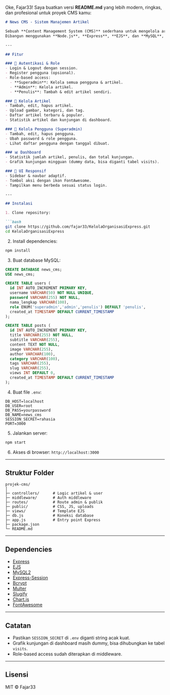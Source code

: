 Oke, Fajar33! Saya buatkan versi **README.md** yang lebih modern, ringkas, dan profesional untuk proyek CMS kamu:

````markdown
# News CMS - Sistem Manajemen Artikel

Sebuah **Content Management System (CMS)** sederhana untuk mengelola artikel, pengguna, dan dashboard admin.  
Dibangun menggunakan **Node.js**, **Express**, **EJS**, dan **MySQL**, dengan autentikasi berbasis session.

---

## Fitur

### 🔐 Autentikasi & Role
- Login & Logout dengan session.
- Register pengguna (opsional).
- Role-based access:
  - **Superadmin**: Kelola semua pengguna & artikel.
  - **Admin**: Kelola artikel.
  - **Penulis**: Tambah & edit artikel sendiri.

### 📝 Kelola Artikel
- Tambah, edit, hapus artikel.
- Upload gambar, kategori, dan tag.
- Daftar artikel terbaru & populer.
- Statistik artikel dan kunjungan di dashboard.

### 👥 Kelola Pengguna (Superadmin)
- Tambah, edit, hapus pengguna.
- Ubah password & role pengguna.
- Lihat daftar pengguna dengan tanggal dibuat.

### 📊 Dashboard
- Statistik jumlah artikel, penulis, dan total kunjungan.
- Grafik kunjungan mingguan (dummy data, bisa diganti tabel visits).

### 🎨 UI Responsif
- Sidebar & navbar adaptif.
- Tombol aksi dengan ikon FontAwesome.
- Tampilkan menu berbeda sesuai status login.

---

## Instalasi

1. Clone repository:

```bash
git clone https://github.com/fajar33/KelolaOrganisasiExpress.git
cd KelolaOrganisasiExpress
````

2. Install dependencies:

```bash
npm install
```

3. Buat database MySQL:

```sql
CREATE DATABASE news_cms;
USE news_cms;

CREATE TABLE users (
  id INT AUTO_INCREMENT PRIMARY KEY,
  username VARCHAR(50) NOT NULL UNIQUE,
  password VARCHAR(255) NOT NULL,
  nama_lengkap VARCHAR(100),
  role ENUM('superadmin','admin','penulis') DEFAULT 'penulis',
  created_at TIMESTAMP DEFAULT CURRENT_TIMESTAMP
);

CREATE TABLE posts (
  id INT AUTO_INCREMENT PRIMARY KEY,
  title VARCHAR(255) NOT NULL,
  subtitle VARCHAR(255),
  content TEXT NOT NULL,
  image VARCHAR(255),
  author VARCHAR(100),
  category VARCHAR(100),
  tags VARCHAR(255),
  slug VARCHAR(255),
  views INT DEFAULT 0,
  created_at TIMESTAMP DEFAULT CURRENT_TIMESTAMP
);
```

4. Buat file `.env`:

```
DB_HOST=localhost
DB_USER=root
DB_PASS=yourpassword
DB_NAME=news_cms
SESSION_SECRET=rahasia
PORT=3000
```

5. Jalankan server:

```bash
npm start
```

6. Akses di browser: `http://localhost:3000`

---

## Struktur Folder

```
projek-cms/
│
├─ controllers/      # Logic artikel & user
├─ middleware/       # Auth middleware
├─ routes/           # Route admin & publik
├─ public/           # CSS, JS, uploads
├─ views/            # Template EJS
├─ db.js             # Koneksi database
├─ app.js            # Entry point Express
├─ package.json
└─ README.md
```

---

## Dependencies

* [Express](https://expressjs.com/)
* [EJS](https://ejs.co/)
* [MySQL2](https://www.npmjs.com/package/mysql2)
* [Express-Session](https://www.npmjs.com/package/express-session)
* [Bcrypt](https://www.npmjs.com/package/bcrypt)
* [Multer](https://www.npmjs.com/package/multer)
* [Slugify](https://www.npmjs.com/package/slugify)
* [Chart.js](https://www.chartjs.org/)
* [FontAwesome](https://fontawesome.com/)

---

## Catatan

* Pastikan `SESSION_SECRET` di `.env` diganti string acak kuat.
* Grafik kunjungan di dashboard masih dummy, bisa dihubungkan ke tabel `visits`.
* Role-based access sudah diterapkan di middleware.

---

## Lisensi

MIT © Fajar33


